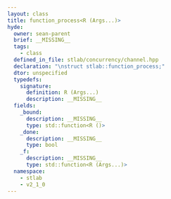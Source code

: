 ```yaml
---
layout: class
title: function_process<R (Args...)>
hyde:
  owner: sean-parent
  brief: __MISSING__
  tags:
    - class
  defined_in_file: stlab/concurrency/channel.hpp
  declaration: "\nstruct stlab::function_process;"
  dtor: unspecified
  typedefs:
    signature:
      definition: R (Args...)
      description: __MISSING__
  fields:
    _bound:
      description: __MISSING__
      type: std::function<R ()>
    _done:
      description: __MISSING__
      type: bool
    _f:
      description: __MISSING__
      type: std::function<R (Args...)>
  namespace:
    - stlab
    - v2_1_0
---
```

